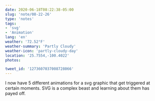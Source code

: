 ```yaml
---
date: 2020-06-18T08:22:38-05:00
slug: 'note/08-22-26'
type: 'notes'
tags:
- 'svg'
- 'Animation'
lang: 'en'
weather: '72.52°F'
weather-summary: 'Partly Cloudy'
weather-icon: 'partly-cloudy-day'
location: '25.7554,-100.4022'
photos:

tweet_id: '1273607037008728066'
---
```

I now have 5 different animations for a svg graphic that get triggered at certain moments. SVG is a complex beast and learning about them has payed off.  